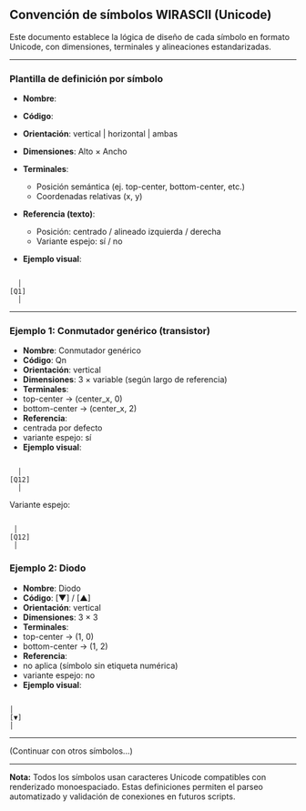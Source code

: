 ## Convención de símbolos WIRASCII (Unicode)

Este documento establece la lógica de diseño de cada símbolo en formato Unicode, con dimensiones, terminales y alineaciones estandarizadas.

---

### Plantilla de definición por símbolo

* **Nombre**:
* **Código**:
* **Orientación**: vertical | horizontal | ambas
* **Dimensiones**: Alto × Ancho
* **Terminales**:

  * Posición semántica (ej. top-center, bottom-center, etc.)
  * Coordenadas relativas (x, y)
* **Referencia (texto)**:

  * Posición: centrado / alineado izquierda / derecha
  * Variante espejo: sí / no
* **Ejemplo visual**:

```

  │
[Q1]
  │

```

---

### Ejemplo 1: Conmutador genérico (transistor)

- **Nombre**: Conmutador genérico
- **Código**: Qn
- **Orientación**: vertical
- **Dimensiones**: 3 × variable (según largo de referencia)
- **Terminales**:
- top-center → (center_x, 0)
- bottom-center → (center_x, 2)
- **Referencia**:
- centrada por defecto
- variante espejo: sí
- **Ejemplo visual**:

```

  │
[Q12]
  │

```
Variante espejo:
```

 │
[Q12]
 │

```

### Ejemplo 2: Diodo

- **Nombre**: Diodo
- **Código**: [▼] / [▲]
- **Orientación**: vertical
- **Dimensiones**: 3 × 3
- **Terminales**:
- top-center → (1, 0)
- bottom-center → (1, 2)
- **Referencia**:
- no aplica (símbolo sin etiqueta numérica)
- variante espejo: no
- **Ejemplo visual**:
```

│
[▼]
│

```

---

(Continuar con otros símbolos...)

---

**Nota:** Todos los símbolos usan caracteres Unicode compatibles con renderizado monoespaciado. Estas definiciones permiten el parseo automatizado y validación de conexiones en futuros scripts.

```
